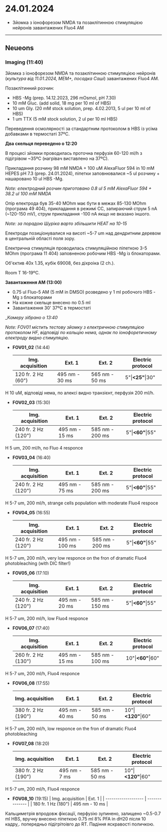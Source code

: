 24.01.2024
=========
- Зйомка з іонофорезом NMDA та позаклітинною стимуляцією нейронів завантажених Fluo4 AM

---

## Neueons
### Imaging (11:40)

Зйомка з іонофорезом NMDA та позаклітинною стимуляцією нейронів (_культура від 11.01.2024, MEM+, посадка Саші_) завантажених Fluo4 AM.

Позаклітинний розчин:
- HBS -Mg  (prep. 14.12.2023, 296 mOsmol, pH 7.30)
- 10 mM Gluc. (add solid, 18 mg per 10 ml of HBS)
- 10 um Gly. (20 mM stock solution, prep. 4.02.2013, 5 ul per 10 ml of HBS)
- 1 um TTX (5 mM stock solution, 2 ul per 10 ml HBS)

Переведення осмолярності за стандартним протоколом в HBS із усіма добавками в термостаті 37ºC.

__Два скельця переведено о 12:20__

В процесі зйомки проводилась проточна перфузія 60-120 ml/h з підігрівом ~35ºC (нагрівач виставлено на 37ºC).

Прикладання розчину 98 mM NMDA + 100 uM AlexaFluor 594 in 10 mM HEPES pH 7.3 (prep. 24.01.2024), піпетки заповнювалися ~5 ul розчину + нашаровано 10 ul HBS -Mg.

_Note: електродний розчин приготовано 0.8 ul 5 mM AlexaFluor 594 + 38.2 ul 100 mM NMDA_

Опір електрода був 35-40 MOhm має бути в межах 85-130 MOhm (програма 49 404), прикладання в режимі CC, запираючий струм 5 nA  (~120-150 mV), струм прикладання -100 nA якщо не вказано іншого.

_Note: за порадою Шуріка варто збільшити HEAT на 10-15_

Електроди позиціонувалися на висоті ~5-7 um над дендритним деревом в центральній області поля зору.

Електрична стимуляція проводилась стимуляційною піпеткою 3-5 MOhm (програма 11 404) заповненою робочим HBS -Mg із блокаторами.

Об'єктив 40x 1.35,  кубік 69008, без діхроіка (2 ch.).

Room T 16-19ºC.

__Завантаження AM (13:00)__
- 0.75 ul Fluo-5 AM (5 mM in DMSO) розведено у 1 ml робочого HBS -Mg з блокаторами
- На кожне скельце внесено по 0.5 ml
- Завантаження 30'  37ºC в термостаті

__Камеру зібрано о 13:40_

_Note: FOV01 містить тестову зйомку з електричною стимуляцією протоколом HF, відповіді по кальцію нема, однак по іонофоретичному електроду видно стимуляцію._

- __FOV01_02__ (14:44)
  
   | Img. acquisition   | Ext. 1         | Ext. 2         | Electric protocol |
   | ------------------ | -------------- | -------------- | ----------------- |
   | 120 fr. 2 Hz (60") | 495 nm - 30 ms | 565 nm - 50 ms | 5"\|__<25"__\|30" |

H 10 uM, відповіді нема, по алексі видно транзієнт, перфузія 200 ml/h.

- __FOV02_03__ (15:30)
  
   | Img. acquisition   | Ext. 1         | Ext. 2         | Electric protocol |
   | ------------------ | -------------- | -------------- | ----------------- |
   | 240 fr. 2 Hz (120") | 495 nm - 15 ms | 585 nm - 200 ms | 5"\|__<60"__\|55" |

H 5 um, 200 ml/h, no Fluo 4 responce

- __FOV03_04__ (16:40)

  | Img. acquisition    | Ext. 1         | Ext. 2          | Electric protocol |
  | ------------------- | -------------- | --------------- | ----------------- |
  | 240 fr. 2 Hz (120") | 495 nm - 75 ms | 585 nm - 200 ms | 5"\|__<60"__\|55" |

H 5-7 um, 200 ml/h, strange cells population with moderate Fluo4 respoce

- __FOV04_05__ (16:55)

  | Img. acquisition    | Ext. 1          | Ext. 2          | Electric protocol |
  | ------------------- | --------------- | --------------- | ----------------- |
  | 240 fr. 2 Hz (120") | 495 nm - 100 ms | 585 nm - 200 ms | 5"\|__<60"__\|55" |

H 5-7 um, 200 ml/h, very low responce on the fron of dramatic Fluo4 photobleaching (with DIC filter!)

- __FOV05_06__ (17:10)

  | Img. acquisition    | Ext. 1         | Ext. 2          | Electric protocol |
  | ------------------- | -------------- | --------------- | ----------------- |
  | 240 fr. 2 Hz (120") | 495 nm - 20 ms | 585 nm - 150 ms | 5"\|__<60"__\|55" |

H 5-7 um, 200 ml/h, low Fluo4 responce

- __FOV06_07__ (17:40)

  | Img. acquisition    | Ext. 1         | Ext. 2          | Electric protocol  |
  | ------------------- | -------------- | --------------- | ------------------ |
  | 260 fr. 2 Hz (130") | 495 nm - 15 ms | 585 nm - 100 ms | 10"\|__<60"__\|60" |

H 5-7 um, 200 ml/h, Fluo4 responce

- __FOV06_08__ (17:55)

  | Img. acquisition    | Ext. 1         | Ext. 2         | Electric protocol   |
  | ------------------- | -------------- | -------------- | ------------------- |
  | 380 fr. 2 Hz (190") | 495 nm - 40 ms | 585 nm - 50 ms | 10"\|__<120"__\|60" |

H 5-7 um, 200 ml/h, low responce on the fron of dramatic Fluo4 photobleaching

- __FOV07_08__ (18:20)

  | Img. acquisition    | Ext. 1        | Ext. 2         | Electric protocol   |
  | ------------------- | ------------- | -------------- | ------------------- |
  | 380 fr. 2 Hz (190") | 495 nm - 7 ms | 585 nm - 50 ms | 10"\|__<120"__\|60" |

H 5-7 um, 200 ml/h, Fluo4 responce

- __FOV08_10__ (19:15)
  | Img. acquisition    | Ext. 1         |
  | ------------------- | -------------- |
  | 180 fr. 1 Hz (180") | 495 nm - 10 ms |

Кальциметрія впродовж фіксації, перфузію зупинено, залищено ~0.5-0.7 ml HBS, вручну внесено піпеткою 0.75 ml 8% PFA in dH20 після 10 кадру,. попередньо підігрітоівго до RT. Падіння яскравості поличкою.
